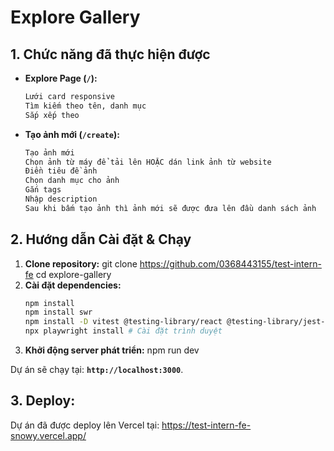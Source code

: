 # Explore Gallery

## 1. Chức năng đã thực hiện được

* **Explore Page (`/`):** 
    ```bash
    Lưới card responsive  
    Tìm kiếm theo tên, danh mục  
    Sắp xếp theo 
* **Tạo ảnh mới (`/create`):**  
    ```bash
    Tạo ảnh mới  
    Chọn ảnh từ máy để tải lên HOẶC dán link ảnh từ website
    Điền tiêu đề ảnh  
    Chọn danh mục cho ảnh
    Gắn tags
    Nhập description
    Sau khi bấm tạo ảnh thì ảnh mới sẽ được đưa lên đầu danh sách ảnh

## 2. Hướng dẫn Cài đặt & Chạy

1.  **Clone repository:**
    git clone https://github.com/0368443155/test-intern-fe
    cd explore-gallery
2.  **Cài đặt dependencies:**
    ```bash
    npm install  
    npm install swr  
    npm install -D vitest @testing-library/react @testing-library/jest-dom playwright  
    npx playwright install # Cài đặt trình duyệt  

3.  **Khởi động server phát triển:**
    npm run dev

Dự án sẽ chạy tại: **`http://localhost:3000`**.

## 3. Deploy:
Dự án đã được deploy lên Vercel tại: https://test-intern-fe-snowy.vercel.app/


